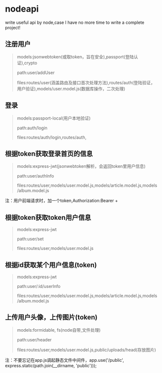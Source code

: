 # nodeapi
write useful api by node,case I have no more time to write a complete project!

## 注册用户
> models:jsonwebtoken(或取token，旨在安全),passport(登陆认证),crypto
>
> path:user/addUser
>
> files:routes/user(涵盖路由及接口首次处理方法),routes/auth(登陆验证，用户验证),models/user.model.js(数据库操作，二次处理)

## 登录
> models:passport-local(用户本地验证)
>
> path:auth/login
>
> files:routes/auth/login,routes/auth,

## 根据token获取登录首页的信息
> models:express-jwt(jsonwebtoken解析，会返回token里用户信息)
>
> path:user/authInfo
>
> files:routes/user,models/user.model.js,models/article.model.js,models/album.model.js

注：用户前端请求时，加一个token,Authorization:Bearer +<token>

## 根据token获取token用户信息
> models:express-jwt
>
> path:user/set
>
> files:routes/user,models/user.model.js

## 根据id获取某个用户信息(token)
> models:express-jwt
>
> path:user/:id/userInfo
>
> files:routes/user,models/user.model.js,models/article.model.js,models/album.model.js

## 上传用户头像，上传图片(token)
> models:formidable, fs(node自带,文件处理)
>
> path:user/header
>
> files:routes/user,models/user.model.js,public/uploads/head(存放图片)

注：不要忘记在app.js调起静态文件中间件，app.use('/public', express.static(path.join(__dirname, 'public')));